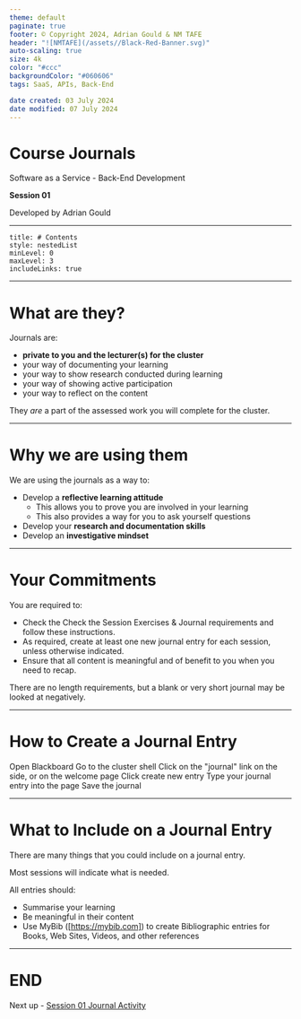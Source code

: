 ```yaml
---
theme: default
paginate: true
footer: © Copyright 2024, Adrian Gould & NM TAFE
header: "![NMTAFE](/assets//Black-Red-Banner.svg)"
auto-scaling: true
size: 4k
color: "#ccc"
backgroundColor: "#060606"
tags: SaaS, APIs, Back-End

date created: 03 July 2024
date modified: 07 July 2024
---
```


# Course Journals

Software as a Service - Back-End Development

**Session 01**

Developed by Adrian Gould

---

```table-of-contents
title: # Contents
style: nestedList
minLevel: 0
maxLevel: 3
includeLinks: true
```

---

# What are they?

Journals are:

- **private to you and the lecturer(s) for the cluster**
- your way of documenting your learning
- your way to show research conducted during learning
- your way of showing active participation
- your way to reflect on the content

They *are* a part of the assessed work you will complete for the cluster.

---

# Why we are using them

We are using the journals as a way to:

- Develop a **reflective learning attitude**
	- This allows you to prove you are involved in your learning
	- This also provides a way for you to ask yourself questions
- Develop your **research and documentation skills**
- Develop an **investigative mindset**


---

# Your Commitments

You are required to:

- Check the Check the Session Exercises & Journal requirements and follow these instructions.
- As required, create at least one new journal entry for each session, unless otherwise indicated.
- Ensure that all content is meaningful and of benefit to you when you need to recap.

There are no length requirements, but a blank or very short journal may be looked at negatively.

---

# How to Create a Journal Entry

Open Blackboard
Go to the cluster shell
Click on the "journal" link on the side, or on the welcome page
Click create new entry
Type your journal entry into the page
Save the journal

---

# What to Include on a Journal Entry

There are many things that you could include on a journal entry.

Most sessions will indicate what is needed.

All entries should:

- Summarise your learning
- Be meaningful in their content
- Use MyBib ([https://mybib.com]) to create Bibliographic entries for Books, Web Sites, Videos, and other references


---

# END

Next up - [Session 01 Journal Activity](S01-Exercises-and-Journal-Entry.md)
